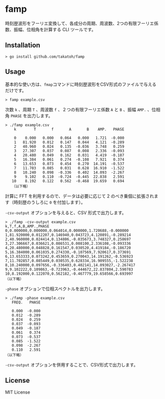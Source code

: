 # famp

時刻歴波形をフーリエ変換して、各成分の周期、周波数、2つの有限フーリエ係数、振幅、位相角を計算する CLI ツールです。

## Installation

```
​> go install github.com/takatoh/famp
```

## Usage

基本的な使い方は、`fmap`コマンドに時刻歴波形をCSV形式のファイルで与えるだけです。

```
> famp example.csv
```

次数 `k` 、周期 `T` 、周波数 `f` 、２つの有限フーリエ係数 `A`  と `B` 、振幅 `AMP.` 、位相角 `PHASE` を出力します。

```
> ./famp example.csv
    k        T       f       A       B    AMP.   PHASE

    0    0.000   0.000   0.064   0.000   1.721  -0.000
    1   81.920   0.012   0.147   0.044   4.121  -0.289
    2   40.960   0.024   0.135  -0.036   3.748   0.259
    3   27.307   0.037   0.087   0.008   2.336  -0.093
    4   20.480   0.049   0.162   0.031   4.419  -0.187
    5   16.384   0.061   0.274  -0.108   7.921   0.374
    6   13.653   0.073   0.454   0.270  14.191  -0.537
    7   11.703   0.085   0.031   0.628  16.910  -1.522
    8   10.240   0.098  -0.336   0.402  14.093  -2.267
    9    9.102   0.110  -0.724  -0.445  22.838   2.591
   10    8.192   0.122   0.562  -0.468  19.659   0.694
   （以下略）
```

計算に FFT を利用するので、データは必要に応じて 2 のべき乗個に拡張されます（時刻歴のうしろに `0` を付加します）。

`-csv-output` オプションを与えると、CSV 形式で出力します。

```
> ./famp -csv-output example.csv
k,T,f,A,B,AMP.,PHASE
0,0.000000,0.000000,0.064014,0.000000,1.720688,-0.000000
1,81.920000,0.012207,0.146940,0.043723,4.120891,-0.289214
2,40.960000,0.024414,0.134806,-0.035673,3.748327,0.258697
3,27.306667,0.036621,0.086531,0.008100,2.336108,-0.093336
4,20.480000,0.048828,0.161547,0.030520,4.419184,-0.186720
5,16.384000,0.061035,0.274330,-0.107569,7.920617,0.373691
6,13.653333,0.073242,0.453659,0.270043,14.191262,-0.536923
7,11.702857,0.085449,0.030535,0.628334,16.909555,-1.522238
8,10.240000,0.097656,-0.336403,0.402141,14.093027,-2.267417
9,9.102222,0.109863,-0.723963,-0.444672,22.837804,2.590783
10,8.192000,0.122070,0.562182,-0.467779,19.658566,0.693997
（以下略）
```

`-phase` オプションで位相スペクトルを出力します。


```
> ./famp -phase example.csv
   FREQ.   PHASE

   0.000  -0.000
   0.012  -0.289
   0.024   0.259
   0.037  -0.093
   0.049  -0.187
   0.061   0.374
   0.073  -0.537
   0.085  -1.522
   0.098  -2.267
   0.110   2.591
（以下略）
```

`-csv-output` オプションを併用することで、CSV形式で出力します。

## License

MIT License
